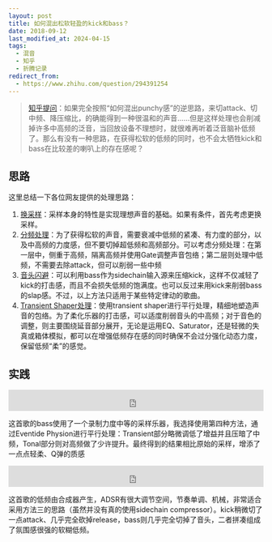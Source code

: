 ```yaml
---
layout: post
title: 如何混出松软轻盈的kick和bass？
date: 2018-09-12
last_modified_at: 2024-04-15
tags:
  - 混音
  - 知乎
  - 折腾记录
redirect_from:
  - https://www.zhihu.com/question/294391254
---
```

> [知乎提问](https://www.zhihu.com/question/294391254)：如果完全按照“如何混出punchy感”的逆思路，来切attack、切中频、降压缩比，的确能得到一种很温和的声音……但是这样处理也会削减掉许多中高频的泛音，当回放设备不理想时，就很难再听着泛音脑补低频了。那么有没有一种思路，在获得松软的低频的同时，也不会太牺牲kick和bass在比较差的喇叭上的存在感呢？

## 思路

这里总结一下各位网友提供的处理思路：

1. [换采样](https://www.zhihu.com/question/294391254/answer/494643207)：采样本身的特性是实现理想声音的基础。如果有条件，首先考虑更换采样。
2. [分频处理](https://www.zhihu.com/question/294391254/answer/493660012)：为了获得松软的声音，需要衰减中低频的紧凑、有力度的部分，以及中高频的力度感，但不要切掉超低频和高频部分。可以考虑分频处理：在第一层中，侧重于高频，隔离高频并使用Gate调整声音包络；第二层则处理中低频，不需要去除attack，但可以削弱一些中频
3. [音头闪避](https://www.zhihu.com/question/294391254/answer/528254181)：可以利用bass作为sidechain输入源来压缩kick，这样不仅减轻了kick的打击感，而且不会损失低频的饱满度。也可以反过来用kick来削弱bass的slap感。不过，以上方法只适用于某些特定律动的歌曲。
4. [Transient Shaper处理](https://www.zhihu.com/question/294391254/answer/490361636)：使用transient shaper进行平行处理，精细地塑造声音的包络。为了柔化乐器的打击感，可以适度削弱音头的中高频；对于音色的调整，则主要围绕延音部分展开，无论是运用EQ、Saturator，还是轻微的失真或箱体模拟，都可以在增强低频存在感的同时确保不会过分强化动态力度，保留低频“柔”的感觉。

## 实践

<iframe style="border: 0; width: 100%; height: 42px;" src="https://bandcamp.com/EmbeddedPlayer/album=520012298/size=small/bgcol=333333/linkcol=4ec5ec/artwork=none/track=3895624866/transparent=true/" seamless><a href="https://feeshy.bandcamp.com/album/ends-of-nihil">ends of nihil by feeshy</a></iframe>

这首歌的bass使用了一个录制力度中等的采样乐器，我选择使用第四种方法，通过Eventide Physion进行平行处理：Transient部分略微调低了增益并且压暗了中频，Tonal部分则对高频做了少许提升。最终得到的结果相比原始的采样，增添了一点点轻柔、Q弹的质感

<iframe style="border: 0; width: 100%; height: 42px;" src="https://bandcamp.com/EmbeddedPlayer/album=4028171195/size=small/bgcol=333333/linkcol=4ec5ec/artwork=none/track=3058534557/transparent=true/" seamless><a href="https://feeshy.bandcamp.com/album/illusory-beats">Illusory Beats by feeshy</a></iframe>

这首歌的低频由合成器产生，ADSR有很大调节空间，节奏单调、机械，非常适合采用方法三的思路（虽然并没有真的使用sidechain compressor）。kick稍微切了一点attack、几乎完全砍掉release，bass则几乎完全切掉了音头，二者拼凑组成了氛围感很强的软糊低频。
